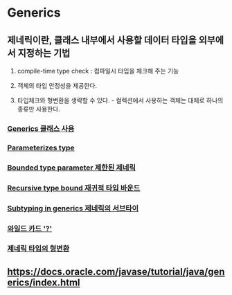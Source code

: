 # Generics

## 제네릭이란, 클래스 내부에서 사용할 데이터 타입을 외부에서 지정하는 기법                                  

1. compile-time type check : 컴파일시 타입을 체크해 주는 기능

2. 객체의 타입 안정성을 제공한다.

3. 타입체크와 형변환을 생략할 수 있다. - 컬렉션에서 사용하는 객체는 대체로 하나의 종류만 사용한다.

### [Generics 클래스 사용](generics.md)

### [Parameterizes type](untitled.md)

### [Bounded type parameter 제한된 제네릭](untitled-1.md)

### [Recursive type bound 재귀적 타입 바운드](recursive-type-bound.md)

### [Subtyping in generics 제네릭의 서브타이](subtyping-in-generics.md)

### [와일드 카드 '?'](undefined.md)

### [제네릭 타입의 형변환](undefined-2.md)

## https://docs.oracle.com/javase/tutorial/java/generics/index.html

